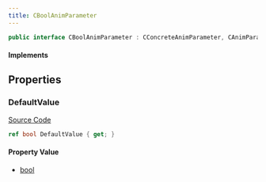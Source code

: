 ```yaml
---
title: CBoolAnimParameter
---
```


```csharp
public interface CBoolAnimParameter : CConcreteAnimParameter, CAnimParameterBase, ISchemaClass<CAnimParameterBase>, ISchemaClass<CConcreteAnimParameter>, ISchemaClass<CBoolAnimParameter>, ISchemaField, ISchemaClass, INativeHandle
```

#### Implements

## Properties

### DefaultValue

[Source Code](https://github.com/swiftly-solution/swiftlys2/blob/main/managed/src/SwiftlyS2.Generated/Schemas/Interfaces/CBoolAnimParameter.cs#L17)

```csharp
ref bool DefaultValue { get; }
```

#### Property Value

- [bool](https://learn.microsoft.com/dotnet/api/system.boolean)

